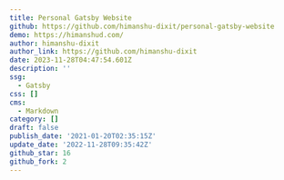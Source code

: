 ```yaml
---
title: Personal Gatsby Website
github: https://github.com/himanshu-dixit/personal-gatsby-website
demo: https://himanshud.com/
author: himanshu-dixit
author_link: https://github.com/himanshu-dixit
date: 2023-11-28T04:47:54.601Z
description: ''
ssg:
  - Gatsby
css: []
cms:
  - Markdown
category: []
draft: false
publish_date: '2021-01-20T02:35:15Z'
update_date: '2022-11-28T09:35:42Z'
github_star: 16
github_fork: 2
---
```

